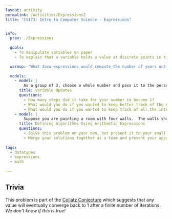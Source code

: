 ```yaml
---
layout: activity
permalink: /Activities/Expressions2
title: "CS173: Intro to Computer Science - Expressions"


info:
  prev: ./Expressions
  
  goals: 
    - To manipulate variables on paper
    - To explain that a variable holds a value at discrete points in time, and that updates to a variable replace the previous value

  warmup: "What Java expressions would compute the number of years until you graduate?  What variables would you create?  How would you change this to compute and print the number of weeks until you graduate?<br>For a more advanced challenge, compute the Euclidean Distance between two Cartesian points <code>(x1, y1)</code> and <code>(x2, y2)</code>."
  
  models:
    - model: |
        As a group of 3, choose a whole number and pass it to the person to your left.  If the number is even, divide the number by 2, cross it out, and write that number down.  If it is odd, replace it with <code>3x + 1</code>.  Continue until the number is equal to 1.  
      title: Variable Updates
      questions:
        - How many steps did it take for your number to become 1?
        - What would you do if you wanted to keep better track of the number of steps?
        - What would you do if you wanted to keep track of all the intermediate values you encountered along the way?
    - model: |
        Suppose you are painting a room with four walls.  The walls should be painted in blue, and the ceiling should be painted in white.  The room is 8 feet tall, but there is molding around the perimeter of the ceiling which removes 4 paintable inches from the ceiling, and one half inch from the ceiling.  Using variables and primitive operations, list out the steps required to determine how much white and blue paint are required to paint the room.  Set variables to represent the width, height, number of walls, and so on.
      title: Defining Algorithms Using Arithmetic Expressions
      questions:
        - Solve this problem on your own, but present it to your small group and compare with their solutions.  How many different ways did your group come up with?  
        - Merge your solutions together as a team and present your approach to the class.  How did their approaches differ (and how were they similar)?
  
tags:
  - datatypes
  - expressions
  - math
  
---
```


## Trivia

This problem is part of the [Collatz Conjecture](https://en.wikipedia.org/wiki/Collatz_conjecture) which suggests that any value will eventually converge back to 1 after a finite number of iterations.  *We don't know if this is true!*
